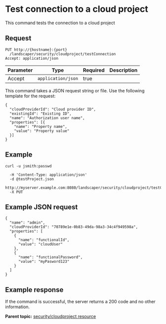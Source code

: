 # Test connection to a cloud project

This command tests the connection to a cloud project

## Request

```
PUT http://{hostname}:{port}
  /landscaper/security/cloudproject/testConnection
Accept: application/json

```

|Parameter|Type|Required|Description|
|---------|----|--------|-----------|
|Accept|`application/json`|true| |

This command takes a JSON request string or file. Use the following template for the request:

```
{
  "cloudProviderId": "Cloud provider ID",
  "existingId": "Existing ID",
  "name": "Authorization user name",
  "properties": [{
    "name": "Property name",
    "value": "Property value"
  }]
}

```

## Example

```
curl -u jsmith:passwd 
   
  -H 'Content-Type: application/json'
  -d @testProject.json
  http://myserver.example.com:8080/landscaper/security/cloudproject/testConnection
  -X PUT
```

## Example JSON request

```
{
  "name": "admin",
  "cloudProviderId": "70789e1e-0b83-49da-98a3-34c4f949598a",
  "properties": [
    {
      "name": "functionalId",
      "value": "cloudUser"
    },
    {
      "name": "functionalPassword",
      "value": "myPasword123"
    }
  ]
}

```

## Example response

If the command is successful, the server returns a 200 code and no other information.

**Parent topic:** [security/cloudproject resource](../../com.edt.api.doc/topics/security_cloudproject_.md)

